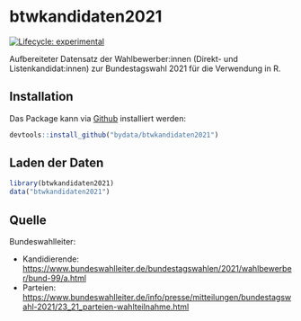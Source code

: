
# btwkandidaten2021

<!-- badges: start -->
[![Lifecycle: experimental](https://img.shields.io/badge/lifecycle-experimental-orange.svg)](https://lifecycle.r-lib.org/articles/stages.html#experimental)
<!-- badges: end -->

Aufbereiteter Datensatz der Wahlbewerber:innen (Direkt- und Listenkandidat:innen) zur Bundestagswahl 2021 für die Verwendung in R.

## Installation

Das Package kann via [Github](https://www.github.com/bydata) installiert werden:

``` r
devtools::install_github("bydata/btwkandidaten2021")
```

## Laden der Daten

``` r
library(btwkandidaten2021)
data("btwkandidaten2021")
```

## Quelle

Bundeswahlleiter: 
* Kandidierende: https://www.bundeswahlleiter.de/bundestagswahlen/2021/wahlbewerber/bund-99/a.html
* Parteien: https://www.bundeswahlleiter.de/info/presse/mitteilungen/bundestagswahl-2021/23_21_parteien-wahlteilnahme.html
